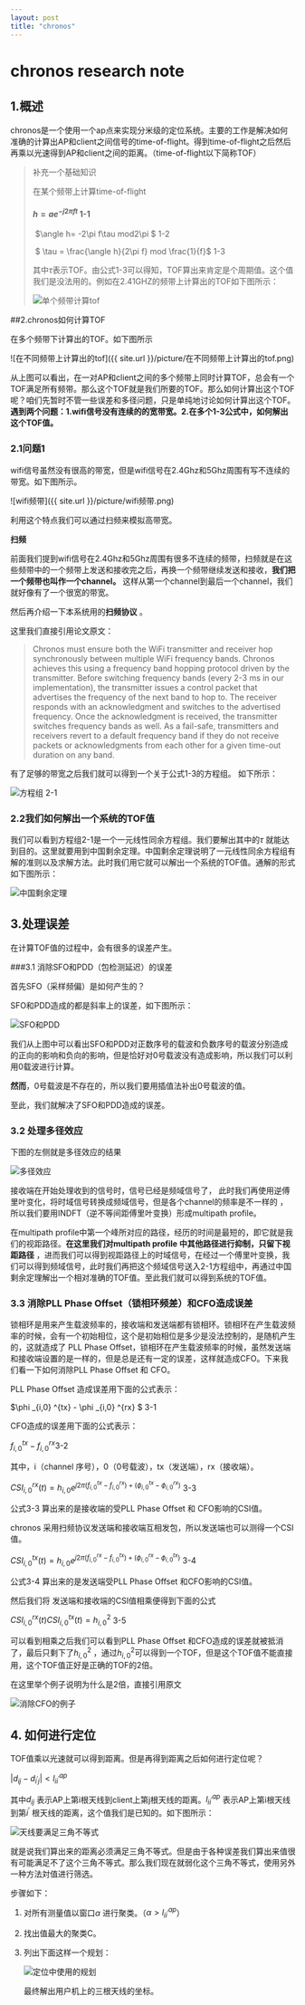 ```yaml
---
layout: post
title: "chronos"
---
```


# chronos research note

##  1.概述

chronos是一个使用一个ap点来实现分米级的定位系统。主要的工作是解决如何准确的计算出AP和client之间信号的time-of-flight。得到time-of-flight之后然后再乘以光速得到AP和client之间的距离。（time-of-flight以下简称TOF）

> 补充一个基础知识
>
> 在某个频带上计算time-of-flight
>
> ####                                                                                                                           $h=ae^{-j2\pi ft}$                       1-1
>
> ​                      $\angle h= -2\pi f\tau mod2\pi $                       1-2
>
> ​                      $ \tau = \frac{\angle h}{2\pi f} mod \frac{1}{f}$                                  1-3
>
> 其中$\tau$表示TOF。由公式1-3可以得知，TOF算出来肯定是个周期值。这个值我们是没法用的。例如在2.41GHZ的频带上计算出的TOF如下图所示：
>
> ![单个频带计算tof]({{site.url}}/picture/单个频带下计算tof.png)



##2.chronos如何计算TOF

在多个频带下计算出的TOF。如下图所示

![在不同频带上计算出的tof]({{ site.url }}/picture/在不同频带上计算出的tof.png)

从上图可以看出，在一对AP和client之间的多个频带上同时计算TOF，总会有一个TOF满足所有频带。那么这个TOF就是我们所要的TOF。那么如何计算出这个TOF呢？咱们先暂时不管一些误差和多径问题，只是单纯地讨论如何计算出这个TOF。**遇到两个问题：1.wifi信号没有连续的的宽带宽。2.在多个1-3公式中，如何解出这个TOF值。**

### 2.1问题1

wifi信号虽然没有很高的带宽，但是wifi信号在2.4Ghz和5Ghz周围有写不连续的带宽。如下图所示。

![wifi频带]({{ site.url }}/picture/wifi频带.png)

利用这个特点我们可以通过扫频来模拟高带宽。

**扫频**

前面我们提到wifi信号在2.4Ghz和5Ghz周围有很多不连续的频带，扫频就是在这些频带中的一个频带上发送和接收完之后，再换一个频带继续发送和接收，**我们把一个频带也叫作一个channel。** 这样从第一个channel到最后一个channel，我们就好像有了一个很宽的带宽。

然后再介绍一下本系统用的**扫频协议** 。

这里我们直接引用论文原文：

>Chronos must ensure both the WiFi transmitter and receiver hop synchronously between multiple WiFi frequency bands. Chronos achieves this using a frequency band hopping protocol driven by the transmitter. Before switching frequency bands (every 2-3 ms in our implementation), the transmitter issues a control packet that advertises the frequency of the next band to hop to. The receiver responds with an acknowledgment and switches to the advertised frequency. Once the acknowledgment is received, the transmitter switches frequency bands as well. As a fail-safe, transmitters and receivers revert to a default frequency band if they do not receive packets or acknowledgments from each other for a given time-out duration on any band.

有了足够的带宽之后我们就可以得到一个关于公式1-3的方程组。 如下所示：

![方程组]({{site.url}}/picture/方程组.png)              2-1                                                           

### 2.2我们如何解出一个系统的TOF值

我们可以看到方程组2-1是一个一元线性同余方程组。我们要解出其中的$\tau$ 就能达到目的。这里就要用到中国剩余定理。中国剩余定理说明了一元线性同余方程组有解的准则以及求解方法。此时我们用它就可以解出一个系统的TOF值。通解的形式如下图所示：

![中国剩余定理]({{site.url}}/picture/中国剩余定理.png)

## 3.处理误差

在计算TOF值的过程中，会有很多的误差产生。

###3.1 消除SFO和PDD（包检测延迟）的误差

首先SFO（采样频偏）是如何产生的？

SFO和PDD造成的都是斜率上的误差，如下图所示：

![SFO和PDD]({{site.url}}/picture/SFO和PDD.png)

我们从上图中可以看出SFO和PDD对正数序号的载波和负数序号的载波分别造成的正向的影响和负向的影响，但是恰好对0号载波没有造成影响，所以我们可以利用0载波进行计算。

**然而**，0号载波是不存在的，所以我们要用插值法补出0号载波的值。

至此，我们就解决了SFO和PDD造成的误差。

### 3.2 处理多径效应

下图的左侧就是多径效应的结果

![多径效应]({{site.url}}/picture/多径效应.png)

接收端在开始处理收到的信号时，信号已经是频域信号了， 此时我们再使用逆傅里叶变化，将时域信号转换成频域信号，但是各个channel的频率是不一样的 ，所以我们要用INDFT（逆不等间距傅里叶变换）形成multipath profile。

在multipath profile中第一个峰所对应的路径，经历的时间是最短的，即它就是我们的视距路径。**在这里我们对multipath profile 中其他路径进行抑制，只留下视距路径** ，进而我们可以得到视距路径上的时域信号，在经过一个傅里叶变换，我们可以得到频域信号，此时我们再把这个频域信号送入2-1方程组中，再通过中国剩余定理解出一个相对准确的TOF值。至此我们就可以得到系统的TOF值。

### 3.3 消除PLL Phase Offset（锁相环频差）和CFO造成误差

锁相环是用来产生载波频率的，接收端和发送端都有锁相环。锁相环在产生载波频率的时候，会有一个初始相位，这个是初始相位是多少是没法控制的，是随机产生的，这就造成了 PLL Phase Offset，锁相环在产生载波频率的时候，虽然发送端和接收端设置的是一样的，但是总是还有一定的误差，这样就造成CFO。下来我们看一下如何消除PLL Phase Offset 和 CFO。

PLL Phase Offset 造成误差用下面的公式表示：

$\phi _{i,0} ^{tx} - \phi _{i,0} ^{rx} $                          3-1

CFO造成的误差用下面的公式表示：

$f_{i,0} ^{tx} - f_{i,0} ^{rx}​$                          3-2

其中，i（channel 序号），0（0号载波），tx（发送端），rx（接收端）。

$CSI_{i,0} ^{rx} (t)=h_{i,0} e^{j2\pi (f_{i,0} ^{tx} - f_{i,0} ^{rx})+(\phi _{i,0} ^{tx} - \phi _{i,0} ^{rx} )}$                    3-3

公式3-3 算出来的是接收端的受PLL Phase Offset 和 CFO影响的CSI值。

chronos 采用扫频协议发送端和接收端互相发包，所以发送端也可以测得一个CSI值。

$CSI_{i,0} ^{tx} (t)=h_{i,0} e^{j2\pi (f_{i,0} ^{rx} - f_{i,0} ^{tx})+(\phi _{i,0} ^{rx} - \phi _{i,0} ^{tx} )}$                    3-4

公式3-4 算出来的是发送端受PLL Phase Offset 和CFO影响的CSI值。

然后我们将 发送端和接收端的CSI值相乘便得到下面的公式

$CSI_{i,0} ^{rx} (t)CSI_{i,0} ^{tx} (t) = h_{i,0} ^{2}$                                       3-5

可以看到相乘之后我们可以看到PLL Phase Offset 和CFO造成的误差就被抵消了，最后只剩下了$h_{i,0} ^{2}$ ，通过$h_{i,0} ^{2}$可以得到一个TOF，但是这个TOF值不能直接用，这个TOF值正好是正确的TOF的2倍。

在这里举个例子说明为什么是2倍，直接引用原文

![消除CFO的例子]({{site.url}}/picture/消除CFO的例子.png)

## 4. 如何进行定位

TOF值乘以光速就可以得到距离。但是再得到距离之后如何进行定位呢？

$|d_{ij} - d_{i^{'}j}| < l_{ii^{'}}^{ap}$

其中$d_{ij}$ 表示AP上第i根天线到client上第j根天线的距离。$l_{ii^{'}} ^{ap}$ 表示AP上第i根天线到第$i^{'}$ 根天线的距离，这个值我们是已知的。如下图所示：

![天线要满足三角不等式]({{site.url}}/picture/天线要满足三角不等式.png)

就是说我们算出来的距离必须满足三角不等式。但是由于各种误差我们算出来值很有可能满足不了这个三角不等式。那么我们现在就弱化这个三角不等式，使用另外一种方法対值进行筛选。

步骤如下：

1. 对所有测量值以窗口$\alpha$ 进行聚类。（$\alpha >l_{ii^{'}}^{ap}$）

2. 找出值最大的聚类C。

3. 列出下面这样一个规划：

   ![定位中使用的规划]({{site.url}}/picture/定位中使用的规划.png)

   最终解出用户机上的三根天线的坐标。

   ​

   ​























